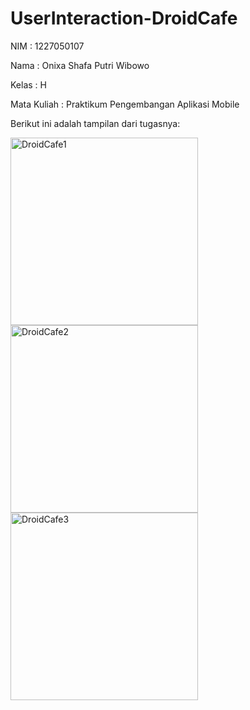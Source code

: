 # UserInteraction-DroidCafe

<p>NIM : 1227050107</p>
<p>Nama : Onixa Shafa Putri Wibowo</p>
<p>Kelas : H</p>
<p>Mata Kuliah : Praktikum Pengembangan Aplikasi Mobile</p>

Berikut ini adalah tampilan dari tugasnya:
<p>
<img src="https://github.com/user-attachments/assets/155fae69-457c-4f86-ae14-9a50a7d5f3e6" alt="DroidCafe1" width="300" />
<img src="https://github.com/user-attachments/assets/62fd912f-0f41-48b8-8089-32612775f5f7" alt="DroidCafe2" width="300" />
<img src="https://github.com/user-attachments/assets/dfe3c085-3ba7-41c2-bb92-d6685fa40181" alt="DroidCafe3" width="300" />
</p>
